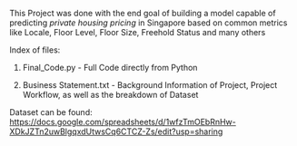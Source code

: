 This Project was done with the end goal of building a model capable of predicting *private housing pricing* in Singapore based on common metrics like Locale, Floor Level, Floor Size, Freehold Status and many others

Index of files:

  1) Final_Code.py - Full Code directly from Python 
  
  2) Business Statement.txt - Background Information of Project, Project Workflow, as well as the breakdown of Dataset
  
Dataset can be found: https://docs.google.com/spreadsheets/d/1wfzTmOEbRnHw-XDkJZTn2uwBlgqxdUtwsCq6CTCZ-Zs/edit?usp=sharing
